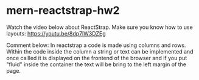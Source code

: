 # mern-reactstrap-hw2

Watch the video below about ReactStrap. Make sure you know how to use layouts:
https://youtu.be/8dp7lW3DZEg

Comment below:
In reactstrap a code is made using columns and rows. Within the code inside the column a string or text can be implemented and once callled it is displayed on the frontend of the browser and if you put "fluid" inside the container the text will be bring to the left margin of the page.
